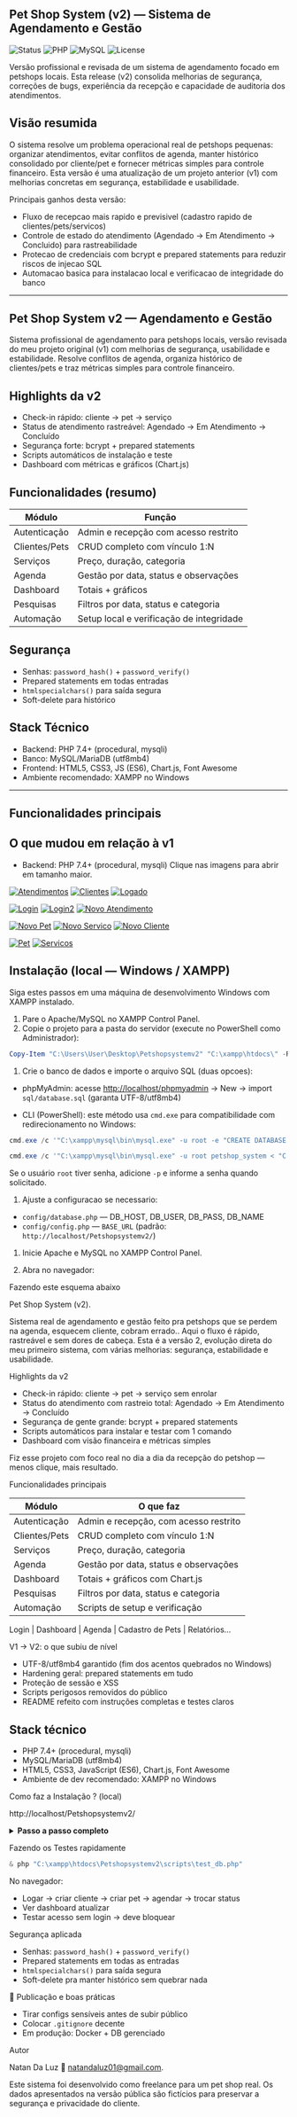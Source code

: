 ## Pet Shop System (v2) — Sistema de Agendamento e Gestão

![Status](https://img.shields.io/badge/Status-Completo-success) ![PHP](https://img.shields.io/badge/PHP-7.4%2B-blue) ![MySQL](https://img.shields.io/badge/MySQL-5.7%2B-orange) ![License](https://img.shields.io/badge/License-MIT-green)

Versão profissional e revisada de um sistema de agendamento focado em petshops locais. Esta release (v2) consolida melhorias de segurança, correções de bugs, experiência da recepção e capacidade de auditoria dos atendimentos.

## Visão resumida

O sistema resolve um problema operacional real de petshops pequenas: organizar atendimentos, evitar conflitos de agenda, manter histórico consolidado por cliente/pet e fornecer métricas simples para controle financeiro. Esta versão é uma atualização de um projeto anterior (v1) com melhorias concretas em segurança, estabilidade e usabilidade.

Principais ganhos desta versão:

- Fluxo de recepcao mais rapido e previsivel (cadastro rapido de clientes/pets/servicos)
- Controle de estado do atendimento (Agendado -> Em Atendimento -> Concluido) para rastreabilidade
- Protecao de credenciais com bcrypt e prepared statements para reduzir riscos de injecao SQL
- Automacao basica para instalacao local e verificacao de integridade do banco

---

## Pet Shop System v2 — Agendamento e Gestão

Sistema profissional de agendamento para petshops locais, versão revisada do meu projeto original (v1) com melhorias de segurança, usabilidade e estabilidade. Resolve conflitos de agenda, organiza histórico de clientes/pets e traz métricas simples para controle financeiro.

## Highlights da v2

- Check-in rápido: cliente → pet → serviço
- Status de atendimento rastreável: Agendado → Em Atendimento → Concluído
- Segurança forte: bcrypt + prepared statements
- Scripts automáticos de instalação e teste
- Dashboard com métricas e gráficos (Chart.js)

## Funcionalidades (resumo)

| Módulo        | Função                                   |
| ------------- | ---------------------------------------- |
| Autenticação  | Admin e recepção com acesso restrito     |
| Clientes/Pets | CRUD completo com vínculo 1:N            |
| Serviços      | Preço, duração, categoria                |
| Agenda        | Gestão por data, status e observações    |
| Dashboard     | Totais + gráficos                        |
| Pesquisas     | Filtros por data, status e categoria     |
| Automação     | Setup local e verificação de integridade |

## Segurança 

- Senhas: `password_hash()` + `password_verify()`
- Prepared statements em todas entradas
- `htmlspecialchars()` para saída segura
- Soft-delete para histórico

## Stack Técnico

- Backend: PHP 7.4+ (procedural, mysqli)
- Banco: MySQL/MariaDB (utf8mb4)
- Frontend: HTML5, CSS3, JS (ES6), Chart.js, Font Awesome
- Ambiente recomendado: XAMPP no Windows

---

## Funcionalidades principais

## O que mudou em relação à v1

- Backend: PHP 7.4+ (procedural, mysqli)
  Clique nas imagens para abrir em tamanho maior.

[![Atendimentos](https://i.postimg.cc/bSXKVmvF/atendimentos.png)](https://postimg.cc/bSXKVmvF) [![Clientes](https://i.postimg.cc/p5Ngcsd6/Clientes.png)](https://postimg.cc/p5Ngcsd6) [![Logado](https://i.postimg.cc/wRKS4wBr/logado-como-recepcionista.png)](https://postimg.cc/wRKS4wBr)

[![Login](https://i.postimg.cc/64sDbMQF/Login.png)](https://postimg.cc/64sDbMQF) [![Login2](https://i.postimg.cc/8f8qXZC2/Login2.png)](https://postimg.cc/8f8qXZC2) [![Novo Atendimento](https://i.postimg.cc/dZMzN51F/novo-atendimento.png)](https://postimg.cc/dZMzN51F)

[![Novo Pet](https://i.postimg.cc/gL9ftgJm/novo-pet.png)](https://postimg.cc/gL9ftgJm) [![Novo Servico](https://i.postimg.cc/Mfkh39Tz/novo-servico.png)](https://postimg.cc/Mfkh39Tz) [![Novo Cliente](https://i.postimg.cc/n986S3zV/novocliente.png)](https://postimg.cc/n986S3zV)

[![Pet](https://i.postimg.cc/jnVG3M5S/petx.png)](https://postimg.cc/jnVG3M5S) [![Servicos](https://i.postimg.cc/ctqVkFHC/servicos.png)](https://postimg.cc/ctqVkFHC)

## Instalação (local — Windows / XAMPP)

Siga estes passos em uma máquina de desenvolvimento Windows com XAMPP instalado.

1. Pare o Apache/MySQL no XAMPP Control Panel.
1. Copie o projeto para a pasta do servidor (execute no PowerShell como Administrador):

```powershell
Copy-Item "C:\Users\User\Desktop\Petshopsystemv2" "C:\xampp\htdocs\" -Recurse -Force
```

1. Crie o banco de dados e importe o arquivo SQL (duas opcoes):

- phpMyAdmin: acesse [http://localhost/phpmyadmin](http://localhost/phpmyadmin) → New → import `sql/database.sql` (garanta UTF-8/utf8mb4)

- CLI (PowerShell): este método usa `cmd.exe` para compatibilidade com redirecionamento no Windows:

```powershell
cmd.exe /c '"C:\xampp\mysql\bin\mysql.exe" -u root -e "CREATE DATABASE IF NOT EXISTS petshop_system CHARACTER SET utf8mb4 COLLATE utf8mb4_unicode_ci;"'

cmd.exe /c '"C:\xampp\mysql\bin\mysql.exe" -u root petshop_system < "C:\xampp\htdocs\Petshopsystemv2\sql\database.sql"'
```

Se o usuário `root` tiver senha, adicione `-p` e informe a senha quando solicitado.

1. Ajuste a configuracao se necessario:

- `config/database.php` — DB_HOST, DB_USER, DB_PASS, DB_NAME
- `config/config.php` — `BASE_URL` (padrão: `http://localhost/Petshopsystemv2/`)

1. Inicie Apache e MySQL no XAMPP Control Panel.

1. Abra no navegador:

Fazendo este esquema abaixo

 Pet Shop System (v2).


Sistema real de agendamento e gestão feito pra petshops que se perdem na agenda, esquecem cliente, cobram errado.. Aqui o fluxo é rápido, rastreável e sem dores de cabeça.
Esta é a versão 2, evolução direta do meu primeiro sistema, com várias melhorias: segurança, estabilidade e usabilidade.

 Highlights da v2

- Check-in rápido: cliente → pet → serviço sem enrolar
- Status do atendimento com rastreio total: Agendado → Em Atendimento → Concluído
- Segurança de gente grande: bcrypt + prepared statements
- Scripts automáticos para instalar e testar com 1 comando
- Dashboard com visão financeira e métricas simples

Fiz esse projeto com foco real no dia a dia da recepção do petshop — menos clique, mais resultado.

 Funcionalidades principais

| Módulo | O que faz |
|---|---|
| Autenticação | Admin e recepção, com acesso restrito |
| Clientes/Pets | CRUD completo com vínculo 1:N |
| Serviços | Preço, duração, categoria |
| Agenda | Gestão por data, status e observações |
| Dashboard | Totais + gráficos com Chart.js |
| Pesquisas | Filtros por data, status e categoria |
| Automação | Scripts de setup e verificação |

Login | Dashboard | Agenda | Cadastro de Pets | Relatórios…

 V1 → V2: o que subiu de nível

- UTF-8/utf8mb4 garantido (fim dos acentos quebrados no Windows)
- Hardening geral: prepared statements em tudo
- Proteção de sessão e XSS
- Scripts perigosos removidos do público
- README refeito com instruções completas e testes claros

## Stack técnico

- PHP 7.4+ (procedural, mysqli)
- MySQL/MariaDB (utf8mb4)
- HTML5, CSS3, JavaScript (ES6), Chart.js, Font Awesome
- Ambiente de dev recomendado: XAMPP no Windows

Como faz a Instalação ? (local)

http://localhost/Petshopsystemv2/

<details>
  <summary><strong>Passo a passo completo</strong></summary>

1. Pare serviços no XAMPP

1. Copie o projeto pra htdocs:

```powershell
Copy-Item "C:\Users\User\Desktop\Petshopsystemv2" "C:\xampp\htdocs\" -Recurse -Force
```

1. Crie o banco e importe o SQL via phpMyAdmin ou CLI:

```powershell
cmd.exe /c '"C:\xampp\mysql\bin\mysql.exe" -u root petshop_system < "C:\xampp\htdocs\Petshopsystemv2\sql\database.sql"'
```

1. Ajuste `config/database.php` e `config/config.php`

1. Inicie Apache e MySQL

1. Acesse o link do início

</details>

Fazendo os Testes rapidamente

```powershell
& php "C:\xampp\htdocs\Petshopsystemv2\scripts\test_db.php"
```

No navegador:

- Logar → criar cliente → criar pet → agendar → trocar status
- Ver dashboard atualizar
- Testar acesso sem login → deve bloquear

 Segurança aplicada

- Senhas: `password_hash()` + `password_verify()`
- Prepared statements em todas as entradas
- `htmlspecialchars()` para saída segura
- Soft-delete pra manter histórico sem quebrar nada

🔧 Publicação e boas práticas

- Tirar configs sensíveis antes de subir público
- Colocar `.gitignore` decente
- Em produção: Docker + DB gerenciado

 Autor

Natan Da Luz
📧 [natandaluz01@gmail.com](mailto:natandaluz01@gmail.com).

Este sistema foi desenvolvido como freelance para um pet shop real.
Os dados apresentados na versão pública são fictícios para preservar a segurança e privacidade do cliente.
